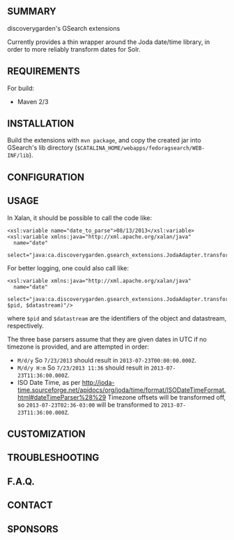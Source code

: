 SUMMARY
-------

discoverygarden's GSearch extensions

Currently provides a thin wrapper around the Joda date/time library, in
order to more reliably transform dates for Solr.

REQUIREMENTS
------------

For build:
- Maven 2/3

INSTALLATION
------------

Build the extensions with `mvn package`, and copy the created jar into GSearch's
lib directory (`$CATALINA_HOME/webapps/fedoragsearch/WEB-INF/lib`).

CONFIGURATION
-------------


USAGE
-------------

In Xalan, it should be possible to call the code like:
```
<xsl:variable name="date_to_parse">08/13/2013</xsl:variable>
<xsl:variable xmlns:java="http://xml.apache.org/xalan/java"
  name="date"
  select="java:ca.discoverygarden.gsearch_extensions.JodaAdapter.transformForSolr($date_to_parse)"/>
```

For better logging, one could also call like:
```
<xsl:variable xmlns:java="http://xml.apache.org/xalan/java"
  name="date"
  select="java:ca.discoverygarden.gsearch_extensions.JodaAdapter.transformForSolr($date_to_parse, $pid, $datastream)"/>
```
where `$pid` and `$datastream` are the identifiers of the object and datastream, respectively.

The three base parsers assume that they are given dates in UTC if no timezone is provided, and are attempted in order:
- `M/d/y`
  So `7/23/2013` should result in `2013-07-23T00:00:00.000Z`.
- `M/d/y H:m`
  So `7/23/2013 11:36` should result in `2013-07-23T11:36:00.000Z`.
- ISO Date Time, as per http://joda-time.sourceforge.net/apidocs/org/joda/time/format/ISODateTimeFormat.html#dateTimeParser%28%29
  Timezone offsets will be transformed off, so `2013-07-23T02:36-03:00` will be transformed to `2013-07-23T11:36:00.000Z`.

CUSTOMIZATION
-------------


TROUBLESHOOTING
---------------


F.A.Q.
------


CONTACT
-------


SPONSORS
--------
